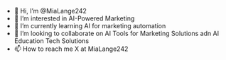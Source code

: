 - 👋 Hi, I’m @MiaLange242
- 👀 I’m interested in AI-Powered Marketing 
- 🌱 I’m currently learning AI for marketing automation 
- 💞️ I’m looking to collaborate on AI Tools for Marketing Solutions adn AI Education Tech Solutions
- 📫 How to reach me X at MiaLange242



<!---
MiaLange242/MiaLange242 is a ✨ special ✨ repository because its `README.md` (this file) appears on your GitHub profile.
You can click the Preview link to take a look at your changes.
--->
